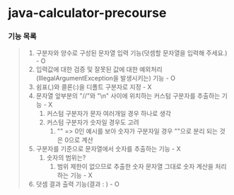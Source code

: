 # java-calculator-precourse
### 기능 목록
> 1. 구분자와 양수로 구성된 문자열 입력 기능(덧셈할 문자열을 입력해 주세요.) - O
> 2. 입력값에 대한 검증 및 잘못된 값에 대한 예외처리(IllegalArgumentException을 발생시키는) 기능 - O
> 3. 쉼표(,)와 콜론(:)을 디폴트 구분자로 지정 - X
> 4. 문자열 앞부분의 "//"와 "\n" 사이에 위치하는 커스텀 구분자를 추출하는 기능 - X
>    1. 커스텀 구분자가 문자 여러개일 경우 하나로 생각
>    2. 커스텀 구분자가 숫자일 경우도 고려
>       1. "" => 0인 예시를 보아 숫자가 구분자일 경우 ""으로 분리 되는 것은 0으로 계산
> 5. 구분자를 기준으로 문자열에서 숫자를 추출하는 기능 - X
>    1. 숫자의 범위는?
>       1. 범위 제한이 없으므로 추출한 숫자 문자열 그대로 숫자 계산을 처리하는 기능 - X
> 6. 덧셈 결과 출력 기능(결과 : ) - O